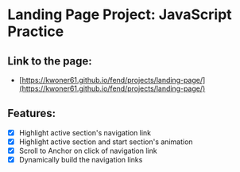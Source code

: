 # Landing Page Project: JavaScript Practice

## Link to the page:

* [https://kwoner61.github.io/fend/projects/landing-page/](https://kwoner61.github.io/fend/projects/landing-page/)

## Features:

- [x] Highlight active section's navigation link
- [x] Highlight active section and start section's animation
- [x] Scroll to Anchor on click of navigation link
- [x] Dynamically build the navigation links
